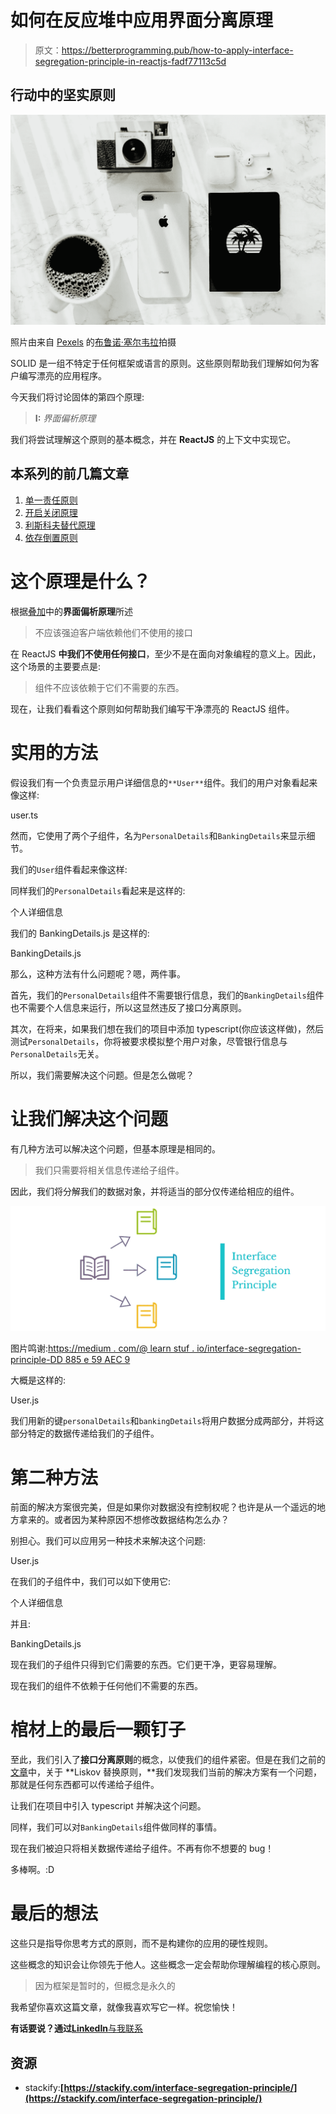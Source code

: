 # 如何在反应堆中应用界面分离原理

> 原文：<https://betterprogramming.pub/how-to-apply-interface-segregation-principle-in-reactjs-fadf77113c5d>

## 行动中的坚实原则

![](img/cf4d61fcc71199997637b30d164d1986.png)

照片由来自 [Pexels](https://www.pexels.com/photo/black-and-white-classic-camera-2686903/?utm_content=attributionCopyText&utm_medium=referral&utm_source=pexels) 的[布鲁诺·塞尔韦拉](https://www.pexels.com/@bruzewalker?utm_content=attributionCopyText&utm_medium=referral&utm_source=pexels)拍摄

SOLID 是一组不特定于任何框架或语言的原则。这些原则帮助我们理解如何为客户编写漂亮的应用程序。

今天我们将讨论固体的第四个原理:

> **I:** *界面偏析原理*

我们将尝试理解这个原则的基本概念，并在 **ReactJS** 的上下文中实现它。

## 本系列的前几篇文章

1.  [单一责任原则](/how-to-apply-solid-principles-to-clean-your-code-in-react-cdfd5e0a9cea)
2.  [开启关闭原理](/applying-the-open-closed-principle-to-write-clean-react-components-4e4514963e40)
3.  [利斯科夫替代原理](/applying-the-liskov-substitution-principle-in-react-3a0614a42a08)
4.  [依存倒置原则](/apply-the-dependency-inversion-principle-in-react-c20a0afc3d64)

# 这个原理是什么？

根据[叠加](https://stackify.com/interface-segregation-principle/)中的**界面偏析原理**所述

> 不应该强迫客户端依赖他们不使用的接口

在 ReactJS **中我们不使用任何接口**，至少不是在面向对象编程的意义上。因此，这个场景的主要要点是:

> 组件不应该依赖于它们不需要的东西。

现在，让我们看看这个原则如何帮助我们编写干净漂亮的 ReactJS 组件。

# 实用的方法

假设我们有一个负责显示用户详细信息的`**User**`组件。我们的用户对象看起来像这样:

user.ts

然而，它使用了两个子组件，名为`PersonalDetails`和`BankingDetails`来显示细节。

我们的`User`组件看起来像这样:

同样我们的`PersonalDetails`看起来是这样的:

个人详细信息

我们的 BankingDetails.js 是这样的:

BankingDetails.js

那么，这种方法有什么问题呢？嗯，两件事。

首先，我们的`PersonalDetails`组件不需要银行信息，我们的`BankingDetails`组件也不需要个人信息来运行，所以这显然违反了接口分离原则。

其次，在将来，如果我们想在我们的项目中添加 typescript(你应该这样做)，然后测试`PersonalDetails`，你将被要求模拟整个用户对象，尽管银行信息与`PersonalDetails`无关。

所以，我们需要解决这个问题。但是怎么做呢？

# 让我们解决这个问题

有几种方法可以解决这个问题，但基本原理是相同的。

> 我们只需要将相关信息传递给子组件。

因此，我们将分解我们的数据对象，并将适当的部分仅传递给相应的组件。

![](img/f6a2b54be3d63c7a3d29592692414c07.png)

图片鸣谢:[https://medium . com/@ learn stuf . io/interface-segregation-principle-DD 885 e 59 AEC 9](https://medium.com/@learnstuff.io/interface-segregation-principle-dd885e59aec9)

大概是这样的:

User.js

我们用新的键`personalDetails`和`bankingDetails`将用户数据分成两部分，并将这部分特定的数据传递给我们的子组件。

# 第二种方法

前面的解决方案很完美，但是如果你对数据没有控制权呢？也许是从一个遥远的地方拿来的。或者因为某种原因不想修改数据结构怎么办？

别担心。我们可以应用另一种技术来解决这个问题:

User.js

在我们的子组件中，我们可以如下使用它:

个人详细信息

并且:

BankingDetails.js

现在我们的子组件只得到它们需要的东西。它们更干净，更容易理解。

现在我们的组件不依赖于任何他们不需要的东西。

# 棺材上的最后一颗钉子

至此，我们引入了**接口分离原则**的概念，以使我们的组件紧密。但是在我们之前的[文章](/applying-the-liskov-substitution-principle-in-react-3a0614a42a08)中，关于 **Liskov 替换原则，**我们发现我们当前的解决方案有一个问题，那就是任何东西都可以传递给子组件。

让我们在项目中引入 typescript 并解决这个问题。

同样，我们可以对`BankingDetails`组件做同样的事情。

现在我们被迫只将相关数据传递给子组件。不再有你不想要的 bug！

多棒啊。:D

# 最后的想法

这些只是指导你思考方式的原则，而不是构建你的应用的硬性规则。

这些概念的知识会让你领先于他人。这些概念一定会帮助你理解编程的核心原则。

> 因为框架是暂时的，但概念是永久的

我希望你喜欢这篇文章，就像我喜欢写它一样。祝您愉快！

**有话要说？通过**[**LinkedIn**与我联系](https://www.linkedin.com/in/56faisal/)

## 资源

*   stackify:**[https://stackify.com/interface-segregation-principle/](https://stackify.com/interface-segregation-principle/)**